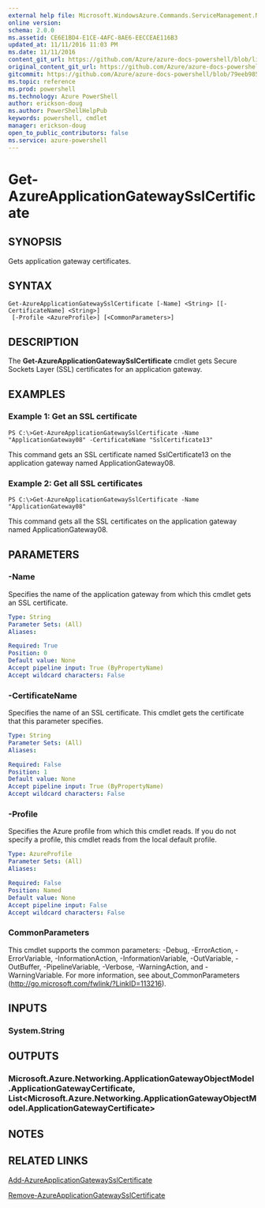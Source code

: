 ```yaml
---
external help file: Microsoft.WindowsAzure.Commands.ServiceManagement.Network.dll-Help.xml
online version: 
schema: 2.0.0
ms.assetid: CE6E1BD4-E1CE-4AFC-8AE6-EECCEAE116B3
updated_at: 11/11/2016 11:03 PM
ms.date: 11/11/2016
content_git_url: https://github.com/Azure/azure-docs-powershell/blob/live/azureps-cmdlets-docs/ServiceManagement/Azure.Networking/v0.9.8/Get-AzureApplicationGatewaySslCertificate.md
original_content_git_url: https://github.com/Azure/azure-docs-powershell/blob/live/azureps-cmdlets-docs/ServiceManagement/Azure.Networking/v0.9.8/Get-AzureApplicationGatewaySslCertificate.md
gitcommit: https://github.com/Azure/azure-docs-powershell/blob/79eeb985ea480979357fb4695832a0c3d29a48bf/azureps-cmdlets-docs/ServiceManagement/Azure.Networking/v0.9.8/Get-AzureApplicationGatewaySslCertificate.md
ms.topic: reference
ms.prod: powershell
ms.technology: Azure PowerShell
author: erickson-doug
ms.author: PowerShellHelpPub
keywords: powershell, cmdlet
manager: erickson-doug
open_to_public_contributors: false
ms.service: azure-powershell
---
```


# Get-AzureApplicationGatewaySslCertificate

## SYNOPSIS
Gets application gateway certificates.

## SYNTAX

```
Get-AzureApplicationGatewaySslCertificate [-Name] <String> [[-CertificateName] <String>]
 [-Profile <AzureProfile>] [<CommonParameters>]
```

## DESCRIPTION
The **Get-AzureApplicationGatewaySslCertificate** cmdlet gets Secure Sockets Layer (SSL) certificates for an application gateway.

## EXAMPLES

### Example 1: Get an SSL certificate
```
PS C:\>Get-AzureApplicationGatewaySslCertificate -Name "ApplicationGateway08" -CertificateName "SslCertificate13"
```

This command gets an SSL certificate named SslCertificate13 on the application gateway named ApplicationGateway08.

### Example 2: Get all SSL certificates
```
PS C:\>Get-AzureApplicationGatewaySslCertificate -Name "ApplicationGateway08"
```

This command gets all the SSL certificates on the application gateway named ApplicationGateway08.

## PARAMETERS

### -Name
Specifies the name of the application gateway from which this cmdlet gets an SSL certificate.

```yaml
Type: String
Parameter Sets: (All)
Aliases: 

Required: True
Position: 0
Default value: None
Accept pipeline input: True (ByPropertyName)
Accept wildcard characters: False
```

### -CertificateName
Specifies the name of an SSL certificate.
This cmdlet gets the certificate that this parameter specifies.

```yaml
Type: String
Parameter Sets: (All)
Aliases: 

Required: False
Position: 1
Default value: None
Accept pipeline input: True (ByPropertyName)
Accept wildcard characters: False
```

### -Profile
Specifies the Azure profile from which this cmdlet reads.
If you do not specify a profile, this cmdlet reads from the local default profile.

```yaml
Type: AzureProfile
Parameter Sets: (All)
Aliases: 

Required: False
Position: Named
Default value: None
Accept pipeline input: False
Accept wildcard characters: False
```

### CommonParameters
This cmdlet supports the common parameters: -Debug, -ErrorAction, -ErrorVariable, -InformationAction, -InformationVariable, -OutVariable, -OutBuffer, -PipelineVariable, -Verbose, -WarningAction, and -WarningVariable. For more information, see about_CommonParameters (http://go.microsoft.com/fwlink/?LinkID=113216).

## INPUTS

### System.String

## OUTPUTS

### Microsoft.Azure.Networking.ApplicationGatewayObjectModel.ApplicationGatewayCertificate, List<Microsoft.Azure.Networking.ApplicationGatewayObjectModel.ApplicationGatewayCertificate>

## NOTES

## RELATED LINKS

[Add-AzureApplicationGatewaySslCertificate](xref:ServiceManagement/Azure.Networking/v0.9.8/Add-AzureApplicationGatewaySslCertificate.md)

[Remove-AzureApplicationGatewaySslCertificate](xref:ServiceManagement/Azure.Networking/v0.9.8/Remove-AzureApplicationGatewaySslCertificate.md)


